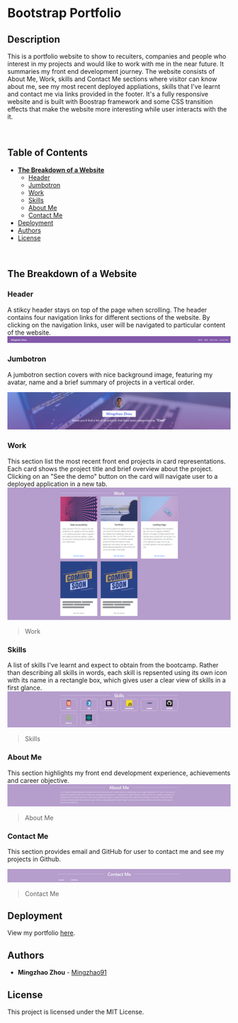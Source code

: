 # Bootstrap Portfolio

## Description

This is a portfolio website to show to recuiters, companies and people who interest in my projects and would like to work with me in the near future. It summaries my front end development journey. The website consists of About Me, Work, skills and Contact Me sections where visitor can know about me, see my most recent deployed appliations, skills that I've learnt and contact me via links provided in the footer. It's a fully responsive website and is built with Boostrap framework and some CSS transition effects that make the website more interesting while user interacts with the it.

<br/>

## Table of Contents

- **[The Breakdown of a Website](#breakdown)**
  - [Header](#breakdown-header)
  - [Jumbotron](#breakdown-jumbotron)
  - [Work](#breakdown-work)
  - [Skills](#breakdown-skills)
  - [About Me](#breakdown-about-me)
  - [Contact Me](#breakdown-contact-me)
- [Deployment](#deployment)
- [Authors](#authors)
- [License](#license)

<br/>

<div id="breakdown" />

## The Breakdown of a Website

<div id="breakdown-header" />

### Header

A stikcy header stays on top of the page when scrolling. The header contains four navigation links for different sections of the website. By clicking on the navigation links, user will be navigated to particular content of the website.
![Header Image](./images/screenshots/portfolio-nav.png)
<br />

<div id="breakdown-jumbotron" />

### Jumbotron

A jumbotron section covers with nice background image, featuring my avatar, name and a brief summary of projects in a vertical order.

![Header Image](./images/screenshots/portfolio-jumbostron.png)
<br />

<div id="breakdown-work" />

### Work

This section list the most recent front end projects in card representations. Each card shows the project title and brief overview about the project. Clicking on an "See the demo" button on the card will navigate user to a deployed application in a new tab.
![Hero Image](./images/screenshots/portfolio-work.png)

> Work

<div id="breakdown-skills" />

### Skills

A list of skills I've learnt and expect to obtain from the bootcamp. Rather than describing all skills in words, each skill is repsented using its own icon with its name in a rectangle box, which gives user a clear view of skills in a first glance.
![Hero Image](./images/screenshots/portfolio-skills.png)

> Skills

<div id="breakdown-about-me" />

### About Me

This section highlights my front end development experience, achievements and career objective.
![Hero Image](./images/screenshots/portfolio-about.png)

> About Me

<div id="breakdown-contact-me" />

### Contact Me

This section provides email and GitHub for user to contact me and see my projects in Github.

![Hero Image](./images//screenshots/portfolio-contact.png)

> Contact Me

<div id="deployment" />

## Deployment

View my portfolio <a href="https://mingzhao91.github.io/Bootstrap-Portfolio" target="_blank">here</a>.
<br/>

<div id="authors" />

## Authors

- **Mingzhao Zhou** - <a href="https://github.com/Mingzhao91" target="_blank">Mingzhao91</a>
  <br/>

<div id="license" />

## License

This project is licensed under the MIT License.
